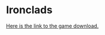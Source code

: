 # Ironclads
[Here is the link to the game download.](https://github.com/fwumdesoft/Ironclads/releases/tag/v1.0.0)
